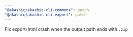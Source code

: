 ```yaml
---
"@akashic/akashic-cli-commons": patch
"@akashic/akashic-cli-export": patch
---
```


Fix export-html crash when the output path ends with `.zip`
